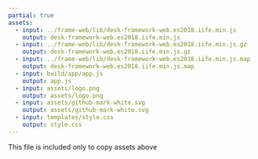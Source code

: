 ```yaml
---
partial: true
assets:
  - input: ../frame-web/lib/desk-framework-web.es2018.iife.min.js
    output: desk-framework-web.es2018.iife.min.js
  - input: ../frame-web/lib/desk-framework-web.es2018.iife.min.js.gz
    output: desk-framework-web.es2018.iife.min.js.gz
  - input: ../frame-web/lib/desk-framework-web.es2018.iife.min.js.map
    output: desk-framework-web.es2018.iife.min.js.map
  - input: build/app/app.js
    output: app.js
  - input: assets/logo.png
    output: assets/logo.png
  - input: assets/github-mark-white.svg
    output: assets/github-mark-white.svg
  - input: templates/style.css
    output: style.css
---
```


This file is included only to copy assets above
